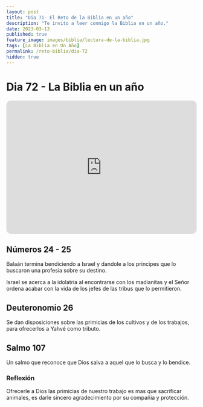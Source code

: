 ```yaml
---
layout: post
title: "Dia 71- El Reto de la Biblia en un año"
description: "Te invito a leer conmigo la Biblia en un año."
date: 2023-03-13
published: true
feature_image: images/biblia/lectura-de-la-biblia.jpg
tags: [La Biblia en Un Año]
permalink: /reto-biblia/dia-72
hidden: true
---
```


# Dia 72 - La Biblia en un año
<iframe style="border-radius:12px" src="https://open.spotify.com/embed/episode/5R4Kvnx2877jzAct9VvjZe?utm_source=generator" width="100%" height="352" frameBorder="0" allowfullscreen="" allow="autoplay; clipboard-write; encrypted-media; fullscreen; picture-in-picture" loading="lazy"></iframe>

## Números 24 - 25
Balaán termina bendiciendo a Israel y dandole a los principes que lo buscaron una profesia sobre su destino.

Israel se acerca a la idolatria al encontrarse con los madianitas y el Señor ordena acabar con la vida de los jefes de las tribus que lo permitieron.

## Deuteronomio 26
Se dan disposiciones sobre las primicias de los cultivos y de los trabajos, para ofrecerlos a Yahvé como tributo.

## Salmo 107
Un salmo que reconoce que Dios salva a aquel que lo busca y lo bendice.

### Reflexión
Ofrecerle a Dios las primicias de nuestro trabajo es mas que sacrificar animales, es darle sincero agradecimiento por su compañia y protección.







